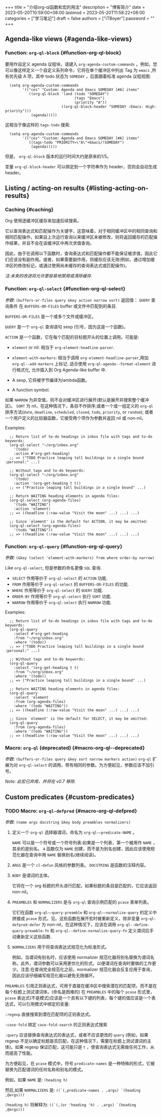 +++
title = "介绍org-ql函数和宏的用法"
description = "博客简介"
date = 2023-05-20T10:59:00+08:00
lastmod = 2023-05-20T11:58:22+08:00
categories = ["学习笔记"]
draft = false
authors = ["iTBoyer"]
password = ""
+++

## Agenda-like views {#agenda-like-views}


### Function: `org-ql-block` {#function-org-ql-block}

要用作自定义 agenda 议程块，请键入 `org-agenda-custom-commands` 。例如，您可以像这样定义一个自定义系列命令，它将在单个缓冲区中列出 Tag 为 `emacs` ,所有优先级 A 项，其中 todo 状态为 `SOMEDAY` ，后面跟着标准 agenda 议程视图: 

```elisp
  (setq org-agenda-custom-commands
        '(("ces" "Custom: Agenda and Emacs SOMEDAY [#A] items"
           ((org-ql-block '(and (todo "SOMEDAY")
                                (tags "Emacs")
                                (priority "A"))
                          ((org-ql-block-header "SOMEDAY :Emacs: High-priority")))
            (agenda)))))
```

这相当于像这样的 `tags-todo` 搜索: 

```elisp
  (setq org-agenda-custom-commands
        '(("ces" "Custom: Agenda and Emacs SOMEDAY [#A] items"
           ((tags-todo "PRIORITY=\"A\"+Emacs/!SOMEDAY")
            (agenda)))))
```

但是， `org-ql-block` 版本的运行时间大约是原来的1/5。 

变量 `org-ql-block-header` 可以绑定到一个字符串作为 header，否则会自动生成 header。 


## Listing / acting-on results {#listing-acting-on-results}


### Caching {#caching}

Org 使用逐缓冲区缓存来加速后续搜索。 

它以查询表达式和匹配操作为关键字，这意味着，对于相同缓冲区中的相同查询和相同匹配操作，如果自上次运行查询以来缓冲区未被修改，则将返回缓存的匹配操作结果，并且不会在该缓冲区中再次求值查询。 

因此，由于在调用以下函数时，查询表达式和匹配操作都不能保证被求值，因此它们应该没有副作用。或者，如果需要副作用，则缓存应该无效(例如，通过增加缓冲区的修改标记，或通过使用尚未缓存的查询表达式或匹配操作)。 

_注:未来的改进将允许更容易地禁用或清除缓存._ 


### Function: `org-ql-select` {#function-org-ql-select}

_参数:_ `(buffers-or-files query &key action narrow sort)` 返回值： `QUERY` 查询条件 在 `BUFFERS-OR-FILES` buffer 或文件中匹配到的条目. 

`BUFFERS-OR-FILES` 是一个或多个文件或缓冲区。 

`QUERY` 是一个 `org-ql` 查询语句 sexp (引号，因为这是一个函数)。 

`ACTION` 是一个函数，它在每个匹配的目标题开头的位置上调用。可能是: 

-   `element` or nil: 相当于 `org-element-headline-parser`.

-   `element-with-markers`: 相当于调用 `org-element-headline-parser`,用加 `org-ql--add-markers` 上标记.  适合使用  `org-ql-agenda--format-element` 进行格式化, 允许插入到 Org Agenda-like buffer 中.

-   A sexp, 它将被字节编译为lambda函数。

-   A function symbol.

如果 `NARROW` 为非空值，则不会对缓冲区进行展开(默认是展开并搜索整个缓冲区)。 `SORT` 为 nil，在这种情况下，条目不作排序;或者一个或一组定义的 `org-ql` 排序方法(`date`, `deadline`, `scheduled`, `closed`, `todo`, `priority`, or `random`); 或者一个用户定义的比较器函数，它接受两个项作为参数并返回 nil 或 non-nil。 

Examples: 

```elisp
  ;; Return list of to-do headings in inbox file with tags and to-do keywords:
  (org-ql-select "~/org/inbox.org"
    '(todo)
    :action #'org-get-heading)
  ;; => ("TODO Practice leaping tall buildings in a single bound  :personal:" ...)

  ;; Without tags and to-do keywords:
  (org-ql-select "~/org/inbox.org"
    '(todo)
    :action '(org-get-heading t t))
  ;; => ("Practice leaping tall buildings in a single bound" ...)

  ;; Return WAITING heading elements in agenda files:
  (org-ql-select (org-agenda-files)
    '(todo "WAITING")
    :action 'element)
  ;; => ((headline (:raw-value "Visit the moon" ...) ...) ...)

  ;; Since `element' is the default for ACTION, it may be omitted:
  (org-ql-select (org-agenda-files)
    '(todo "WAITING"))
  ;; => ((headline (:raw-value "Visit the moon" ...) ...) ...)
```


### Function: `org-ql-query` {#function-org-ql-query}

_参数:_ `(&key (select 'element-with-markers) from where order-by narrow)` 

Like `org-ql-select`, 但是参数的命名更像 `SQL` 查询. 

-   `SELECT` 作用等价于 `org-ql-select` 的 `ACTION` 功能.
-   `FROM` 作用等价于 `org-ql-select` 的 `BUFFERS-OR-FILES` 的功能.
-   `WHERE` 作用等价于 `org-ql-select` 的 `QUERY` 功能.
-   `ORDER-BY` 作用等价于 `org-ql-select` 执行 `SORT` 功能.
-   `NARROW` 作用等价于 `org-ql-select` 执行 `NARROW` 功能.

Examples: 

```elisp
  ;; Return list of to-do headings in inbox file with tags and to-do keywords:
  (org-ql-query
    :select #'org-get-heading
    :from "~/org/inbox.org"
    :where '(todo))
  ;; => ("TODO Practice leaping tall buildings in a single bound  :personal:" ...)

  ;; Without tags and to-do keywords:
  (org-ql-query
    :select '(org-get-heading t t)
    :from "~/org/inbox.org"
    :where '(todo))
  ;; => ("Practice leaping tall buildings in a single bound" ...)

  ;; Return WAITING heading elements in agenda files:
  (org-ql-query
    :select 'element
    :from (org-agenda-files)
    :where '(todo "WAITING"))
  ;; => ((headline (:raw-value "Visit the moon" ...) ...) ...)

  ;; Since `element' is the default for SELECT, it may be omitted:
  (org-ql-query
    :from (org-agenda-files)
    :where '(todo "WAITING"))
  ;; => ((headline (:raw-value "Visit the moon" ...) ...) ...)
```


### Macro: `org-ql` (deprecated) {#macro-org-ql--deprecated}

_参数:_ `(buffers-or-files query &key sort narrow markers action)` `org-ql` 扩展为对 `org-ql-select` 的调用，带有相同的参数。为方便起见，参数应该不加引号。 

_Note: 此宏已弃用，并将在 v0.7 移除._ 


## Custom predicates {#custom-predicates}


### <span class="org-todo todo TODO">TODO</span> Macro: `org-ql-defpred` {#macro-org-ql-defpred}

_参数:_ `(name args docstring &key body preambles normalizers)` 

1.  定义一个 `org-ql` 选择器谓词，命名为 `org-ql——predicate-NAME` 。 
    
    `NAME` 可以是一个符号或一个符号列表:如果是一个列表，第一个被用作 `NAME` ，其余的是别名。 `A` 函数仅为 `NAME` 创建，而不是为别名创建，因此应该使用规范化器在查询中用 `NAME` 替换别名(继续阅读)。
2.  `ARGS` 是一个 `cl-defun` 风格的参数列表。 `DOCSTRING` 是函数的注释内容。
3.  `BODY` 是谓词的主体。 
    
    它将在一个 org 标题的开头进行匹配，如果标题的条目是匹配的，它应该返回 non-nil。
4.  `PREAMBLES` 和 `NORMALIZERS` 是与 `org-ql` 查询示例匹配的 `pcase` 表单列表。 
    
    它们在函数 `org-ql——query-preamble` 和 `org-ql——normalize-query` 的定义中拼接成 `pcase` 形式，见。这些函数在展开宏时被重新定义，除非变量 `org-ql-defpred-defer` 为 non-nil，在这种情况下，应该在调用 `org-ql--define-query-preamble-fn` 和 `org-ql--define-normalize-query-fn` 定义谓词后手动重新定义这些函数.
5.  `NORMALIZERS` 用于将查询表达式规范化为标准形式。 
    
    例如，当谓词有别名时，应该使用  normalizer 规范化器将别名替换为谓词名称。此外，谓词参数可以采用更优化的形式，以便谓词在查询时要做的工作更少。注意:在查询完全规范化之前，normalizer 规范化器会反复应用于查询，因此应该仔细编写规范化器以避免无限循环。

`PREAMBLES` 引用正则表达式，可用于直接在缓冲区中搜索潜在的匹配项，而不是在每个标题上测试谓词体。(命名是困难的) 在 `PREAMBLES` 中的每个 `pcase` 形式里， `pcase` 表达式(不是模式)应该是一个具有以下键的列表，每个键的值应该是一个表达式，可以引用模式中绑定的变量: 

`:regexp` 直接搜索到潜在匹配项的正则表达式。 

`:case-fold` 绑定 `case-fold-search` 的正则表达式搜索 

`:query` 应该替换查询表达式的表达式，或者不应该更改的 `query` (例如，如果 regexp 不足以确定标题是否匹配，在这种情况下，需要在标题上测试谓词的主体)。如果 regexp 保证匹配，这可能只是 `t` ，使查询表达式无需做任何工作，从而提高了性能。 

为方便起见，在 `pcase` 模式中，符号 `predicate-names` 是一种特殊的形式，它被替换为匹配谓词的任何名称和别名的模式。 

例如，如果 `NAME` 是: `(heading h)` 

然后,如果 `NORMALIZERS` 是: ``((`(,predicate-names . ,args) `(heading ,@args)))`` 

`(heading h)` 将解释为: ``((`(,(or 'heading 'h) . ,args) `(heading ,@args)))``

